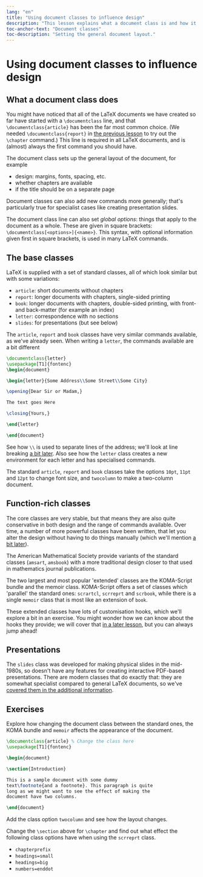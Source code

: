```yaml
---
lang: "en"
title: "Using document classes to influence design"
description: "This lesson explains what a document class is and how it can influence a document layout, and lists the main classes you can find in a TeX distribution."
toc-anchor-text: "Document classes"
toc-description: "Setting the general document layout."
---
```


# Using document classes to influence design

## What a document class does

You might have noticed that all of the LaTeX documents we have created
so far have started with a `\documentclass` line, and that
`\documentclass{article}` has been the far most common choice. (We needed
`\documentclass{report}` in [the previous lesson](lesson-04) to try out the
`\chapter` command.) This line is required in all LaTeX documents, and is
(almost) always the first command you should have.

The document class sets up the general layout of the document, for example

- design: margins, fonts, spacing, etc.
- whether chapters are available
- if the title should be on a separate page

Document classes can also add new commands more generally; that's particularly
true for specialist cases like creating presentation slides.

The document class line can also set _global options_: things that apply to
the document as a whole. These are given in square brackets:
`\documentclass[<options>]{<name>}`. This syntax, with optional information
given first in square brackets, is used in many LaTeX commands.

## The base classes

LaTeX is supplied with a set of standard classes, all of which look similar
but with some variations:

- `article`: short documents without chapters
- `report`: longer documents with chapters, single-sided printing
- `book`: longer documents with chapters, double-sided printing, with
  front- and back-matter (for example an index)
- `letter`: correspondence with no sections
- `slides`: for presentations (but see below)

The `article`, `report` and `book` classes have very similar commands available,
as we've already seen. When writing a `letter`, the commands available are
a bit different

```latex
\documentclass{letter}
\usepackage[T1]{fontenc}
\begin{document}

\begin{letter}{Some Address\\Some Street\\Some City}

\opening{Dear Sir or Madam,}

The text goes Here

\closing{Yours,}

\end{letter}

\end{document}
```

See how ``\\`` is used to separate lines of the address; we'll look at line
breaking [a bit later](lesson-11). Also see how the `letter` class creates  a
new environment for each letter and has specialised commands.

The standard `article`, `report` and `book` classes take the options `10pt`,
`11pt` and `12pt` to change font size, and `twocolumn` to make a two-column
document.

## Function-rich classes

The core classes are very stable, but that means they are also quite
conservative in both design and the range of commands available. Over time, a
number of more powerful classes have been written, that let you alter the design
without having to do things manually (which we'll mention [a bit
later](lesson-11)).

The American Mathematical Society provide variants of the standard
classes (`amsart`, `amsbook`) with a more traditional design closer to
that used in mathematics journal publications.

The two largest and most popular 'extended' classes are the KOMA-Script bundle
and the memoir class. KOMA-Script offers a set of classes which 'parallel' the
standard ones: `scrartcl`, `scrreprt` and `scrbook`, while there is a single
`memoir` class that is most like an extension of `book`.

These extended classes have lots of customisation hooks, which we'll explore a
bit in an exercise. You might wonder how we can know about the hooks they
provide; we will cover that [in a later lesson](lesson-15), but you can always
jump ahead!

## Presentations

The `slides` class was developed for making physical slides in the mid-1980s, so
doesn't have any features for creating interactive PDF-based presentations.
There are modern classes that do exactly that: they are somewhat specialist
compared to general LaTeX documents, so we've [covered them in the additional
information](more-05).

## Exercises

Explore how changing the document class between the standard ones, the KOMA
bundle and `memoir` affects the appearance of the document.

```latex
\documentclass{article} % Change the class here
\usepackage[T1]{fontenc}

\begin{document}

\section{Introduction}

This is a sample document with some dummy
text\footnote{and a footnote}. This paragraph is quite
long as we might want to see the effect of making the
document have two columns.

\end{document}
```

Add the class option `twocolumn` and see how the layout changes.

Change the `\section` above for `\chapter` and find out what effect the
following class options have when using the `scrreprt` class.

- `chapterprefix`
- `headings=small`
- `headings=big`
- `numbers=enddot`
